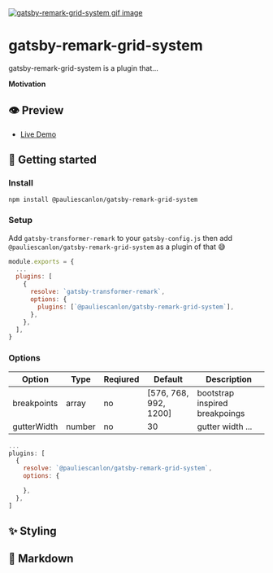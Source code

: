 <a href="https://gatsby-remark-grid-system.netlify.com/" target="_blank">
<img src="https://gatsby-remark-grid-system.netlify.com/images/remark-sticky-table.gif" alt="gatsby-remark-grid-system gif image" />
</a>

# gatsby-remark-grid-system

gatsby-remark-grid-system is a plugin that...

**Motivation**

## 👁️ Preview

- [Live Demo](https://gatsby-remark-grid-system.netlify.com/)

## 🚀 Getting started

### Install

```
npm install @pauliescanlon/gatsby-remark-grid-system
```

### Setup

Add `gatsby-transformer-remark` to your `gatsby-config.js` then add `@pauliescanlon/gatsby-remark-grid-system` as a plugin of that 😅

```js
module.exports = {
  ...
  plugins: [
    {
      resolve: `gatsby-transformer-remark`,
      options: {
        plugins: [`@pauliescanlon/gatsby-remark-grid-system`],
      },
    },
  ],
}
```

### Options

| Option      | Type   | Reqiured | Default               | Description                    |
| ----------- | ------ | -------- | --------------------- | ------------------------------ |
| breakpoints | array  | no       | [576, 768, 992, 1200] | bootstrap inspired breakpoings |
| gutterWidth | number | no       | 30                    | gutter width ...               |

```js
...
plugins: [
  {
    resolve: `@pauliescanlon/gatsby-remark-grid-system`,
    options: {

    },
  },
]
```

## ✨ Styling

## 📝 Markdown
